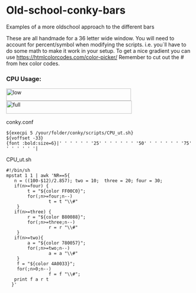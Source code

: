 # Old-school-conky-bars
Examples of a more oldschool approach to the different bars

These are all handmade for a 36 letter wide window. You will need to account for percent/symbol when modifying the scripts.
i.e. you´ll have to do some math to make it work in your setup. To get a nice gradient you can use https://htmlcolorcodes.com/color-picker/
Remember to cut out the # from hex color codes.

<h3>CPU Usage:</h3>

<img width="337" height="33" alt="low" src="https://github.com/user-attachments/assets/57d24a05-e450-4c60-b4b8-e93e637449ec" />
<img width="339" height="35" alt="full" src="https://github.com/user-attachments/assets/b5db231c-5ffa-4e2f-b267-ae98b93d5004" />

conky.conf
~~~
${execpi 5 /your/folder/conky/scripts/CPU_ut.sh}
${voffset -33}
{font :bold:size=6}|' ' ' ' ' ' '25' ' ' ' ' ' ' '50' ' ' ' ' ' ' '75' ' ' ' ' ' '|
~~~
CPU_ut.sh
~~~
#!/bin/sh
mpstat 1 1 | awk 'NR==5{
   n = ((100-$12)/2.857); two = 10;  three = 20; four = 30;
   if(n>=four) {
        t = "${color FF00C0}";
        for(;n>=four;n--)
                t = t "\\#"
    }
   if(n>=three) {
        r = "${color B80088}";
        for(;n>=three;n--)
                r = r "\\#"
    }
   if(n>=two){
        a = "${color 780057}";
        for(;n>=two;n--)
                a = a "\\#"
    }
    f = "${color 4A0033}";
    for(;n>0;n--)
                f = f "\\#";
   print f a r t
  }'
~~~
